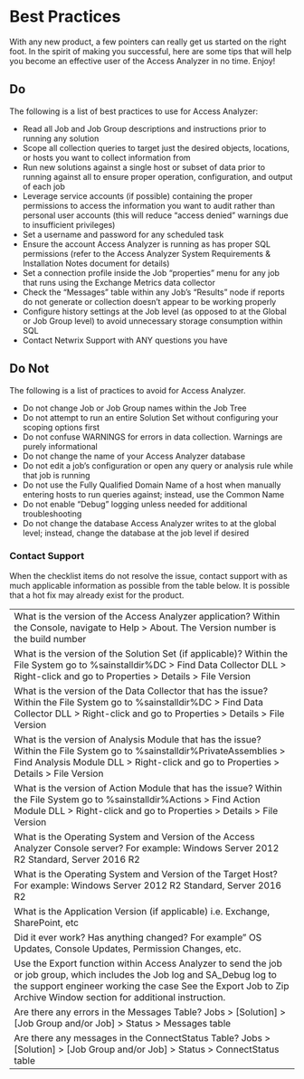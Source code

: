 # Best Practices

With any new product, a few pointers can really get us started on the right foot. In the spirit of
making you successful, here are some tips that will help you become an effective user of the Access
Analyzer in no time. Enjoy!

## Do

The following is a list of best practices to use for Access Analyzer:

- Read all Job and Job Group descriptions and instructions prior to running any solution
- Scope all collection queries to target just the desired objects, locations, or hosts you want to
  collect information from
- Run new solutions against a single host or subset of data prior to running against all to ensure
  proper operation, configuration, and output of each job
- Leverage service accounts (if possible) containing the proper permissions to access the
  information you want to audit rather than personal user accounts (this will reduce “access denied”
  warnings due to insufficient privileges)
- Set a username and password for any scheduled task
- Ensure the account Access Analyzer is running as has proper SQL permissions (refer to the Access
  Analyzer System Requirements & Installation Notes document for details)
- Set a connection profile inside the Job “properties” menu for any job that runs using the Exchange
  Metrics data collector
- Check the “Messages” table within any Job’s “Results” node if reports do not generate or
  collection doesn’t appear to be working properly
- Configure history settings at the Job level (as opposed to at the Global or Job Group level) to
  avoid unnecessary storage consumption within SQL
- Contact Netwrix Support with ANY questions you have

## Do Not

The following is a list of practices to avoid for Access Analyzer.

- Do not change Job or Job Group names within the Job Tree
- Do not attempt to run an entire Solution Set without configuring your scoping options first
- Do not confuse WARNINGS for errors in data collection. Warnings are purely informational
- Do not change the name of your Access Analyzer database
- Do not edit a job’s configuration or open any query or analysis rule while that job is running
- Do not use the Fully Qualified Domain Name of a host when manually entering hosts to run queries
  against; instead, use the Common Name
- Do not enable “Debug” logging unless needed for additional troubleshooting
- Do not change the database Access Analyzer writes to at the global level; instead, change the
  database at the job level if desired

### Contact Support

When the checklist items do not resolve the issue, contact support with as much applicable
information as possible from the table below. It is possible that a hot fix may already exist for
the product.

|                                                                                                                                                                                                                                                |
| ---------------------------------------------------------------------------------------------------------------------------------------------------------------------------------------------------------------------------------------------- |
| What is the version of the Access Analyzer application? Within the Console, navigate to Help > About. The Version number is the build number                                                                                                   |
| What is the version of the Solution Set (if applicable)? Within the File System go to %sainstalldir%DC > Find Data Collector DLL > Right-click and go to Properties > Details > File Version                                                   |
| What is the version of the Data Collector that has the issue? Within the File System go to %sainstalldir%DC > Find Data Collector DLL > Right-click and go to Properties > Details > File Version                                              |
| What is the version of Analysis Module that has the issue? Within the File System go to %sainstalldir%PrivateAssemblies > Find Analysis Module DLL > Right-click and go to Properties > Details > File Version                                 |
| What is the version of Action Module that has the issue? Within the File System go to %sainstalldir%Actions > Find Action Module DLL > Right-click and go to Properties > Details > File Version                                               |
| What is the Operating System and Version of the Access Analyzer Console server? For example: Windows Server 2012 R2 Standard, Server 2016 R2                                                                                                   |
| What is the Operating System and Version of the Target Host? For example: Windows Server 2012 R2 Standard, Server 2016 R2                                                                                                                      |
| What is the Application Version (if applicable) i.e. Exchange, SharePoint, etc                                                                                                                                                                 |
| Did it ever work? Has anything changed? For example” OS Updates, Console Updates, Permission Changes, etc.                                                                                                                                     |
| Use the Export function within Access Analyzer to send the job or job group, which includes the Job log and SA_Debug log to the support engineer working the case See the Export Job to Zip Archive Window section for additional instruction. |
| Are there any errors in the Messages Table? Jobs > [Solution] > [Job Group and/or Job] > Status > Messages table                                                                                                                               |
| Are there any messages in the ConnectStatus Table? Jobs > [Solution] > [Job Group and/or Job] > Status > ConnectStatus table                                                                                                                   |
